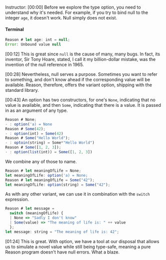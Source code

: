 Instructor: [00:00] Before we explore the type option, you need to understand why it's needed. For example, if you try to bind null to the integer `age`, it doesn't work. Null simply does not exist. 

#### Terminal
```javascript
Reason # let age: int = null;
Error: Unbound value null
```

[00:12] This is great since `null` is the cause of many, many bugs. In fact, its inventor, Sir Tony Hoare, stated, I call it my billion-dollar mistake, was the invention of the null reference in 1965. 

[00:28] Nevertheless, null serves a purpose. Sometimes you want to refer to something, and don't know ahead if the corresponding value will be available. Reason, therefore, offers the variant option, shipping with the standard library. 

[00:43] An option has two constructors, for one's `None`, indicating that no value is available, and then `Some`, indicating that there is a value. It is passed in as an argument of any type. 

```javascript
Reason # None;
- : option('a) = None
Reason # Some(42);
- : option(int) = Some(42)
Reason # Some("Hello World");
- : optoin(string) = Some*"Hello World")
Reason # Some([1, 2, 3]);
- : option(list(int)) = Some([1, 2, 3])
```

We combine any of those to name. 

```javascript
Reason # let meaningOfLife = None;
let meaningOfLife: option('a) = None;
Reason # let meaningOfLife = Some("42");
let meaningOfLife: option(string) = Some("42");
```

As with any other variant, we can use it in combination with the `switch` expression. 

```javascript
Reason # let message = 
  switch (meaningOfLife) {
  | None => "Sadly I don't know"
  | Some(value) => "The meaning of life is: " ++ value
  };
let message: string = "The meaning of life is: 42";
```

[01:24] This is great. With option, we have a tool at our disposal that allows us to simulate a novel value while still being type-safe, meaning a pure Reason program doesn't have null errors. What a blaze.
